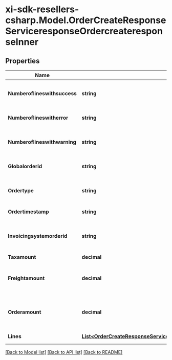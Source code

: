 # xi-sdk-resellers-csharp.Model.OrderCreateResponseServiceresponseOrdercreateresponseInner

## Properties

Name | Type | Description | Notes
------------ | ------------- | ------------- | -------------
**Numberoflineswithsuccess** | **string** | Number of line items that were successful | [optional] 
**Numberoflineswitherror** | **string** | Number of line items with error | [optional] 
**Numberoflineswithwarning** | **string** | Number of line items with warnings | [optional] 
**Globalorderid** | **string** | Ingram sales order number | [optional] 
**Ordertype** | **string** | S&#x3D;Stocked PO D&#x3D;Direct Ship PO | [optional] 
**Ordertimestamp** | **string** | Time order received | [optional] 
**Invoicingsystemorderid** | **string** | Ingram Micro generated order number | [optional] 
**Taxamount** | **decimal** |  | [optional] 
**Freightamount** | **decimal** | Freight amount customer pays for freight | [optional] 
**Orderamount** | **decimal** | Total amount of order with freight and taxes | [optional] 
**Lines** | [**List&lt;OrderCreateResponseServiceresponseOrdercreateresponseInnerLinesInner&gt;**](OrderCreateResponseServiceresponseOrdercreateresponseInnerLinesInner.md) | Collection of lines | [optional] 

[[Back to Model list]](../README.md#documentation-for-models) [[Back to API list]](../README.md#documentation-for-api-endpoints) [[Back to README]](../README.md)

